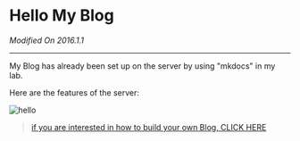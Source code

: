# Hello My Blog

*Modified On 2016.1.1*

--------

My Blog has already been set up on the server by using "mkdocs" in my lab.

Here are the features of the server:


![hello](http://120.27.114.115:8088/myblog/server_pc.png)

> [if you are interested in how to build your own Blog, CLICK HERE](./set_steps)
